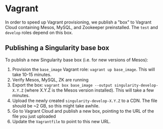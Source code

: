 # Vagrant

In order to speed up Vagrant provisioning, we publish a "box" to Vagrant Cloud containing Mesos, MySQL, and Zookeeper preinstalled. The `test` and `develop` roles depend on this box.

## Publishing a Singularity base box

To publish a new Singularity base box (i.e. for new versions of Mesos):

1. Provision the `base_image` Vagrant role: `vagrant up base_image`. This will take 10-15 minutes.
2. Verify Mesos, MySQL, ZK are running
3. Export the box: `vagrant box base_image --output singularity-develop-X.Y.Z` (where X.Y.Z is the Mesos version installed). This will take a few minutes.
4. Upload the newly created `singularity-develop-X.Y.Z` to a CDN. The file should be ~2 GB, so this might take awhile.
5. Go to Vagrant Cloud and publish a new box, pointing to the URL of the file you just uploaded
6. Update the `Vagrantfile` to point to this new URL.